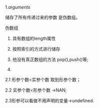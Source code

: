 1.*arguments*

储存了所有传递过来的参数 是伪数组。

伪数组

1. 具有数组的length属性

2. 按照索引的方式进行储存

3. 他没有真正数组的方法 pop(),push()等;

2.  

   2.1 形参个数<实参个数   取到形参个数；

   2.2 实参个数<形参个数 ->NAN;

   2.3形参可以看做不用声明的变量->undefined.

   
